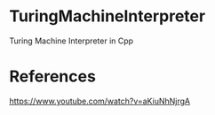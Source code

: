 # TuringMachineInterpreter
Turing Machine Interpreter in Cpp 

# References
https://www.youtube.com/watch?v=aKiuNhNjrgA
